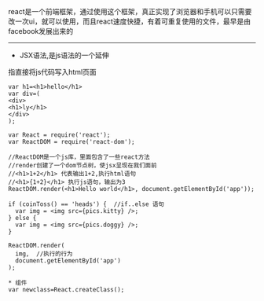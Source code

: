 react是一个前端框架，通过使用这个框架，真正实现了浏览器和手机可以只需要改一次ui，就可以使用，而且react速度快捷，有着可重复使用的文件，最早是由facebook发展出来的

-----
* JSX语法,是js语法的一个延伸
 
指直接将js代码写入html页面
```
var h1=<h1>hello</h1>
var div=(
<div>
<h1>ly</h1>
</div>
);
```

```
var React = require('react');
var ReactDOM = require('react-dom');

//ReactDOM是一个js库，里面包含了一些react方法
//render创建了一个dom节点树，使jsx呈现在我们面前
//<h1>1+2</h1> 代表输出1+2,执行html语句
//<h1>{1+2}</h1> 执行js语句，输出为3
ReactDOM.render(<h1>Hello world</h1>, document.getElementById('app'));
```

```
if (coinToss() == 'heads') {  //if..else 语句
  var img = <img src={pics.kitty} />;
} else {
  var img = <img src={pics.doggy} />;
}

ReactDOM.render(
  img,  //执行的行为
  document.getElementById('app')
);

* 组件
var newclass=React.createClass();

